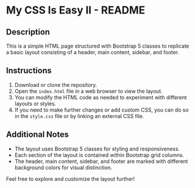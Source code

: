 # My CSS Is Easy II - README

## Description
This is a simple HTML page structured with Bootstrap 5 classes to replicate a basic layout consisting of a header, main content, sidebar, and footer.

## Instructions
1. Download or clone the repository.
2. Open the `index.html` file in a web browser to view the layout.
3. You can modify the HTML code as needed to experiment with different layouts or styles.
4. If you need to make further changes or add custom CSS, you can do so in the `style.css` file or by linking an external CSS file.

## Additional Notes
- The layout uses Bootstrap 5 classes for styling and responsiveness.
- Each section of the layout is contained within Bootstrap grid columns.
- The header, main content, sidebar, and footer are marked with different background colors for visual distinction.

Feel free to explore and customize the layout further!